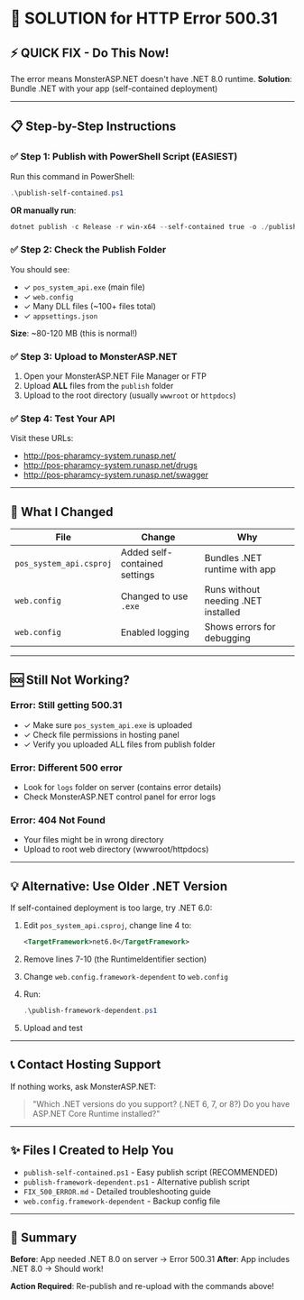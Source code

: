 # 🚀 SOLUTION for HTTP Error 500.31

## ⚡ QUICK FIX - Do This Now!

The error means MonsterASP.NET doesn't have .NET 8.0 runtime. 
**Solution**: Bundle .NET with your app (self-contained deployment)

---

## 📋 Step-by-Step Instructions

### ✅ Step 1: Publish with PowerShell Script (EASIEST)

Run this command in PowerShell:
```powershell
.\publish-self-contained.ps1
```

**OR manually run**:
```powershell
dotnet publish -c Release -r win-x64 --self-contained true -o ./publish
```

### ✅ Step 2: Check the Publish Folder

You should see:
- ✓ `pos_system_api.exe` (main file)
- ✓ `web.config`
- ✓ Many DLL files (~100+ files total)
- ✓ `appsettings.json`

**Size**: ~80-120 MB (this is normal!)

### ✅ Step 3: Upload to MonsterASP.NET

1. Open your MonsterASP.NET File Manager or FTP
2. Upload **ALL** files from the `publish` folder
3. Upload to the root directory (usually `wwwroot` or `httpdocs`)

### ✅ Step 4: Test Your API

Visit these URLs:
- http://pos-pharamcy-system.runasp.net/
- http://pos-pharamcy-system.runasp.net/drugs
- http://pos-pharamcy-system.runasp.net/swagger

---

## 🔧 What I Changed

| File | Change | Why |
|------|--------|-----|
| `pos_system_api.csproj` | Added self-contained settings | Bundles .NET runtime with app |
| `web.config` | Changed to use `.exe` | Runs without needing .NET installed |
| `web.config` | Enabled logging | Shows errors for debugging |

---

## 🆘 Still Not Working?

### Error: Still getting 500.31
- ✓ Make sure `pos_system_api.exe` is uploaded
- ✓ Check file permissions in hosting panel
- ✓ Verify you uploaded ALL files from publish folder

### Error: Different 500 error
- Look for `logs` folder on server (contains error details)
- Check MonsterASP.NET control panel for error logs

### Error: 404 Not Found
- Your files might be in wrong directory
- Upload to root web directory (wwwroot/httpdocs)

---

## 💡 Alternative: Use Older .NET Version

If self-contained deployment is too large, try .NET 6.0:

1. Edit `pos_system_api.csproj`, change line 4 to:
   ```xml
   <TargetFramework>net6.0</TargetFramework>
   ```

2. Remove lines 7-10 (the RuntimeIdentifier section)

3. Change `web.config.framework-dependent` to `web.config`

4. Run:
   ```powershell
   .\publish-framework-dependent.ps1
   ```

5. Upload and test

---

## 📞 Contact Hosting Support

If nothing works, ask MonsterASP.NET:
> "Which .NET versions do you support? (.NET 6, 7, or 8?)
> Do you have ASP.NET Core Runtime installed?"

---

## ✨ Files I Created to Help You

- `publish-self-contained.ps1` - Easy publish script (RECOMMENDED)
- `publish-framework-dependent.ps1` - Alternative publish script
- `FIX_500_ERROR.md` - Detailed troubleshooting guide
- `web.config.framework-dependent` - Backup config file

---

## 🎯 Summary

**Before**: App needed .NET 8.0 on server → Error 500.31
**After**: App includes .NET 8.0 → Should work!

**Action Required**: Re-publish and re-upload with the commands above!
